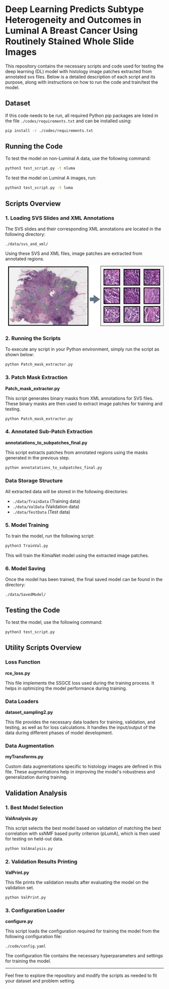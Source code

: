 
# Deep Learning Predicts Subtype Heterogeneity and Outcomes in Luminal A Breast Cancer Using Routinely Stained Whole Slide Images

This repository contains the necessary scripts and code used for testing the deep learning (DL) model with histology image patches extracted from annotated svs files. Below is a detailed description of each script and its purpose, along with instructions on how to run the code and train/test the model.
## Dataset

If this code needs to be run, all required Python pip packages are listed in the file `./codes/requirements.txt` and can be installed using:

```bash
pip install -r ./codes/requirements.txt
```
## Running the Code

To test the model on non-Luminal A data, use the following command:

```bash
python3 test_script.py -t nluma
```

To test the model on Luminal A images, run:

```bash
python3 test_script.py -t luma
```

## Scripts Overview

### 1. Loading SVS Slides and XML Annotations

The SVS slides and their corresponding XML annotations are located in the following directory:

```plaintext
./data/svs_and_xml/
```

Using these SVS and XML files, image patches are extracted from annotated regions.


![Patch Extraction](./code/resources/patch_extract.jpg)

### 2. Running the Scripts

To execute any script in your Python environment, simply run the script as shown below:

```bash
python Patch_mask_extractor.py
```

### 3. Patch Mask Extraction

**Patch_mask_extractor.py**

This script generates binary masks from XML annotations for SVS files. These binary masks are then used to extract image patches for training and testing.

```bash
python Patch_mask_extractor.py
```

### 4. Annotated Sub-Patch Extraction

**annotatations_to_subpatches_final.py**

This script extracts patches from annotated regions using the masks generated in the previous step.

```bash
python annotatations_to_subpatches_final.py
```

### Data Storage Structure

All extracted data will be stored in the following directories:

- `./data/TrainData` (Training data)
- `./data/ValData` (Validation data)
- `./data/TestData` (Test data)

### 5. Model Training

To train the model, run the following script:

```bash
python3 TrainVal.py
```

This will train the KimiaNet model using the extracted image patches.

### 6. Model Saving

Once the model has been trained, the final saved model can be found in the directory:

```plaintext
./data/SavedModel/
```

## Testing the Code

To test the model, use the following command:

```bash
python3 test_script.py
```

## Utility Scripts Overview

### Loss Function

**rce_loss.py**

This file implements the SSGCE loss used during the training process. It helps in optimizing the model performance during training.

### Data Loaders

**dataset_sampling2.py**

This file provides the necessary data loaders for training, validation, and testing, as well as for loss calculations. It handles the input/output of the data during different phases of model development.

### Data Augmentation

**myTransforms.py**

Custom data augmentations specific to histology images are defined in this file. These augmentations help in improving the model's robustness and generalization during training.

## Validation Analysis

### 1. Best Model Selection

**ValAnalysis.py**

This script selects the best model based on validation of matching the best correlation with ssNMF based purity criterion (pLumA), which is then used for testing on held-out data.

```bash
python ValAnalysis.py
```

### 2. Validation Results Printing

**ValPrint.py**

This file prints the validation results after evaluating the model on the validation set.

```bash
python ValPrint.py
```

### 3. Configuration Loader

**configure.py**

This script loads the configuration required for training the model from the following configuration file:

```plaintext
./code/config.yaml
```

The configuration file contains the necessary hyperparameters and settings for training the model.

---

Feel free to explore the repository and modify the scripts as needed to fit your dataset and problem setting.
